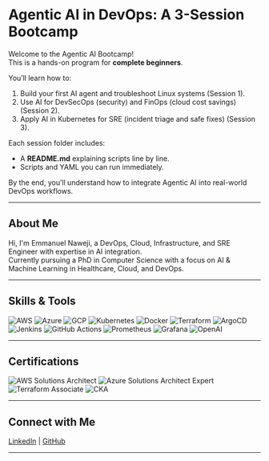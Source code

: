# Agentic AI in DevOps: A 3-Session Bootcamp

Welcome to the Agentic AI Bootcamp!  
This is a hands-on program for **complete beginners**.  

You’ll learn how to:
1. Build your first AI agent and troubleshoot Linux systems (Session 1).
2. Use AI for DevSecOps (security) and FinOps (cloud cost savings) (Session 2).
3. Apply AI in Kubernetes for SRE (incident triage and safe fixes) (Session 3).

Each session folder includes:
- A **README.md** explaining scripts line by line.
- Scripts and YAML you can run immediately.

By the end, you’ll understand how to integrate Agentic AI into real-world DevOps workflows.

---

## About Me  

Hi, I'm Emmanuel Naweji, a DevOps, Cloud, Infrastructure, and SRE Engineer with expertise in AI integration.  
Currently pursuing a PhD in Computer Science with a focus on AI & Machine Learning in Healthcare, Cloud, and DevOps.  

---

## Skills & Tools  

![AWS](https://img.shields.io/badge/Cloud-AWS-orange?logo=amazon-aws&logoColor=white)
![Azure](https://img.shields.io/badge/Cloud-Azure-blue?logo=microsoft-azure&logoColor=white)
![GCP](https://img.shields.io/badge/Cloud-GCP-blue?logo=google-cloud&logoColor=white)
![Kubernetes](https://img.shields.io/badge/Orchestration-Kubernetes-326ce5?logo=kubernetes&logoColor=white)
![Docker](https://img.shields.io/badge/Containers-Docker-2496ED?logo=docker&logoColor=white)
![Terraform](https://img.shields.io/badge/IaC-Terraform-844FBA?logo=terraform&logoColor=white)
![ArgoCD](https://img.shields.io/badge/GitOps-ArgoCD-ff6600?logo=argo&logoColor=white)
![Jenkins](https://img.shields.io/badge/CI/CD-Jenkins-d24939?logo=jenkins&logoColor=white)
![GitHub Actions](https://img.shields.io/badge/CI/CD-GitHub%20Actions-2088FF?logo=github-actions&logoColor=white)
![Prometheus](https://img.shields.io/badge/Monitoring-Prometheus-E6522C?logo=prometheus&logoColor=white)
![Grafana](https://img.shields.io/badge/Monitoring-Grafana-F46800?logo=grafana&logoColor=white)
![OpenAI](https://img.shields.io/badge/AI-OpenAI-412991?logo=openai&logoColor=white)

---

## Certifications  

![AWS Solutions Architect](https://img.shields.io/badge/Certification-AWS%20Solutions%20Architect-orange?logo=amazon-aws&logoColor=white)
![Azure Solutions Architect Expert](https://img.shields.io/badge/Certification-Azure%20Solutions%20Architect%20Expert-blue?logo=microsoft-azure&logoColor=white)
![Terraform Associate](https://img.shields.io/badge/Certification-Terraform%20Associate-844FBA?logo=terraform&logoColor=white)
![CKA](https://img.shields.io/badge/Certification-CKA-326ce5?logo=kubernetes&logoColor=white)

---

## Connect with Me  

[LinkedIn](https://linkedin.com/in/ready2assist) | [GitHub](https://github.com/Here2ServeU)

---
